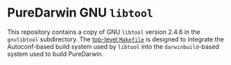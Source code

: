 # PureDarwin GNU `libtool`

This repository contains a copy of GNU `libtool` version 2.4.6 in the `gnulibtool`
subdirectory. The [top-level `Makefile`](./Makefile) is designed to integrate the
Autoconf-based build system used by `libtool` into the `darwinbuild`-based system
used to build PureDarwin.
